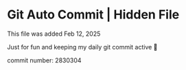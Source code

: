 # Git Auto Commit | Hidden File

This file was added Feb 12, 2025

Just for fun and keeping my daily git commit active 🤪

commit number: 2830304
